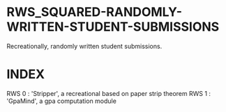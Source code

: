 RWS_SQUARED-RANDOMLY-WRITTEN-STUDENT-SUBMISSIONS
================================================

Recreationally, randomly written student submissions. 


INDEX
=====
RWS 0 : 'Stripper', a recreational based on paper strip theorem
RWS 1 : 'GpaMind', a gpa computation module

